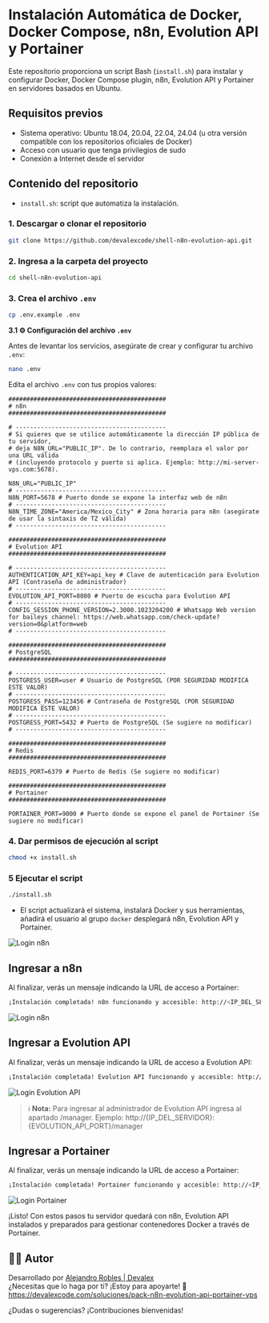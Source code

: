 # Instalación Automática de Docker, Docker Compose, n8n, Evolution API y Portainer

Este repositorio proporciona un script Bash (`install.sh`) para instalar y configurar Docker, Docker Compose plugin, n8n, Evolution API y Portainer en servidores basados en Ubuntu.

## Requisitos previos

- Sistema operativo: Ubuntu 18.04, 20.04, 22.04, 24.04 (u otra versión compatible con los repositorios oficiales de Docker)
- Acceso con usuario que tenga privilegios de sudo
- Conexión a Internet desde el servidor

## Contenido del repositorio

- `install.sh`: script que automatiza la instalación.

### 1. Descargar o clonar el repositorio

```bash
git clone https://github.com/devalexcode/shell-n8n-evolution-api.git
```

### 2. Ingresa a la carpeta del proyecto

```bash
cd shell-n8n-evolution-api
```

### 3. Crea el archivo `.env`

```bash
cp .env.example .env
```

**3.1 ⚙️ Configuración del archivo `.env`**

Antes de levantar los servicios, asegúrate de crear y configurar tu archivo `.env`:

```bash
nano .env
```

Edita el archivo `.env` con tus propios valores:

```dotenv
############################################
# n8n
############################################

# ------------------------------------------
# Si quieres que se utilice automáticamente la dirección IP pública de tu servidor,
# deja N8N_URL="PUBLIC_IP". De lo contrario, reemplaza el valor por una URL válida
# (incluyendo protocolo y puerto si aplica. Ejemplo: http://mi-server-vps.com:5678).

N8N_URL="PUBLIC_IP"
# ------------------------------------------
N8N_PORT=5678 # Puerto donde se expone la interfaz web de n8n
# ------------------------------------------
N8N_TIME_ZONE="America/Mexico_City" # Zona horaria para n8n (asegúrate de usar la sintaxis de TZ válida)
# ------------------------------------------

############################################
# Evolution API
############################################

# ------------------------------------------
AUTHENTICATION_API_KEY=api_key # Clave de autenticación para Evolution API (Contraseña de administrador)
# ------------------------------------------
EVOLUTION_API_PORT=8080 # Puerto de escucha para Evolution API
# ------------------------------------------
CONFIG_SESSION_PHONE_VERSION=2.3000.1023204200 # Whatsapp Web version for baileys channel: https://web.whatsapp.com/check-update?version=0&platform=web
# ------------------------------------------

############################################
# PostgreSQL
############################################

# ------------------------------------------
POSTGRESS_USER=user # Usuario de PostgreSQL (POR SEGURIDAD MODIFICA ESTE VALOR)
# ------------------------------------------
POSTGRESS_PASS=123456 # Contraseña de PostgreSQL (POR SEGURIDAD MODIFICA ESTE VALOR)
# ------------------------------------------
POSTGRESS_PORT=5432 # Puerto de PostgreSQL (Se sugiere no modificar)
# ------------------------------------------

############################################
# Redis
############################################

REDIS_PORT=6379 # Puerto de Redis (Se sugiere no modificar)

############################################
# Portainer
############################################

PORTAINER_PORT=9000 # Puerto donde se expone el panel de Portainer (Se sugiere no modificar)

```

### 4. Dar permisos de ejecución al script

```bash
chmod +x install.sh
```

### 5 Ejecutar el script

```bash
./install.sh
```

- El script actualizará el sistema, instalará Docker y sus herramientas, añadirá el usuario al grupo `docker` desplegará n8n, Evolution API y Portainer.

![Login n8n](docs/shell.png)

## Ingresar a n8n

Al finalizar, verás un mensaje indicando la URL de acceso a Portainer:

```bash
¡Instalación completada! n8n funcionando y accesible: http://<IP_DEL_SERVIDOR>:N8N_PORT
```

![Login n8n](docs/n8n-install.png)

## Ingresar a Evolution API

Al finalizar, verás un mensaje indicando la URL de acceso a Evolution API:

```bash
¡Instalación completada! Evolution API funcionando y accesible: http://<IP_DEL_SERVIDOR>:EVOLUTION_API_PORT
```

![Login Evolution API](docs/Evolution-API-login.png)

> ℹ️ **Nota:** Para ingresar al administrador de Evolution API ingresa al apartado /manager. Ejemplo: http://{IP_DEL_SERVIDOR}:{EVOLUTION_API_PORT}/manager

## Ingresar a Portainer

Al finalizar, verás un mensaje indicando la URL de acceso a Portainer:

```bash
¡Instalación completada! Portainer funcionando y accesible: http://<IP_DEL_SERVIDOR>:PORTAINER_PORT
```

![Login Portainer](docs/Portainer-Login-1024x705.png)

¡Listo! Con estos pasos tu servidor quedará con n8n, Evolution API instalados y preparados para gestionar contenedores Docker a través de Portainer.

## 👨‍💻 Autor

Desarrollado por [Alejandro Robles | Devalex ](http://devalexcode.com)  
¿Necesitas que lo haga por ti? ¡Estoy para apoyarte! 🤝 https://devalexcode.com/soluciones/pack-n8n-evolution-api-portainer-vps

¿Dudas o sugerencias? ¡Contribuciones bienvenidas!
